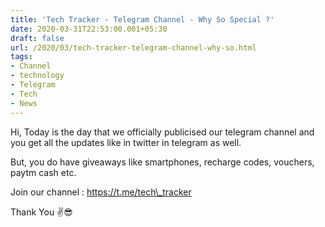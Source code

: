 ```yaml
---
title: 'Tech Tracker - Telegram Channel - Why So Special ?'
date: 2020-03-31T22:53:00.001+05:30
draft: false
url: /2020/03/tech-tracker-telegram-channel-why-so.html
tags: 
- Channel
- technology
- Telegram
- Tech
- News
---
```


Hi, Today is the day that we officially publicised our telegram channel and you get all the updates like in twitter in telegram as well.

  

But, you do have giveaways like smartphones, recharge codes, vouchers, paytm cash etc.

  

Join our channel : https://t.me/tech\_tracker

  

Thank You ✌️😎